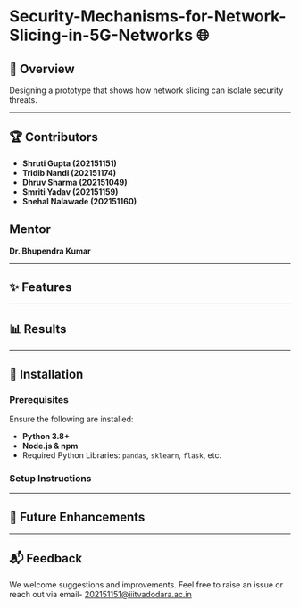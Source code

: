 # Security-Mechanisms-for-Network-Slicing-in-5G-Networks 🌐
 

## 🚀 Overview  
Designing a prototype that shows how network slicing can isolate security threats.

---

## 🏆 Contributors   
- **Shruti Gupta (202151151)**
- **Tridib Nandi (202151174)**
- **Dhruv Sharma (202151049)**
- **Smriti Yadav (202151159)**
- **Snehal Nalawade (202151160)**


## Mentor
**Dr. Bhupendra Kumar**

---

## ✨ Features  


---

## 📊 Results  

---



## 🔧 Installation  
### Prerequisites  
Ensure the following are installed:  
- **Python 3.8+**  
- **Node.js & npm**  
- Required Python Libraries: `pandas`, `sklearn`, `flask`, etc.  

### Setup Instructions  

---

## 🔮 Future Enhancements  


---





## 📬 Feedback  
We welcome suggestions and improvements. Feel free to raise an issue or reach out via email- 202151151@iiitvadodara.ac.in  
